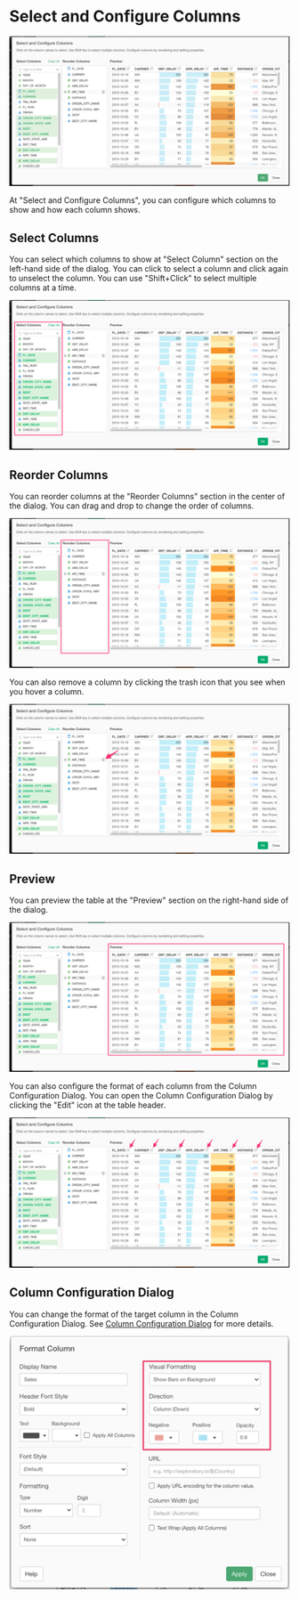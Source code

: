 # Select and Configure Columns 

![](images/cconf1.png)


At "Select and Configure Columns", you can configure which columns to show and how each column shows. 

## Select Columns 

You can select which columns to show at "Select Column" section on the left-hand side of the dialog. You can click to select a column and click again to unselect the column. You can use "Shift+Click" to select multiple columns at a time. 


![](images/cconf2.png)



## Reorder Columns 

You can reorder columns at the "Reorder Columns" section in the center of the dialog. You can drag and drop to change the order of columns. 


![](images/cconf3.png)


You can also remove a column by clicking the trash icon that you see when you hover a column. 

![](images/cconf6.png)


## Preview 

You can preview the table at the "Preview" section on the right-hand side of the dialog. 

![](images/cconf5.png)


You can also configure the format of each column from the Column Configuration Dialog. You can open the Column Configuration Dialog by clicking the "Edit" icon at the table header. 

![](images/cconf7.png)


## Column Configuration Dialog 

You can change the format of the target column in the Column Configuration Dialog. See [Column Configuration Dialog](column-configuration-dialog.md) for more details.

![](images/cconf8.png)
